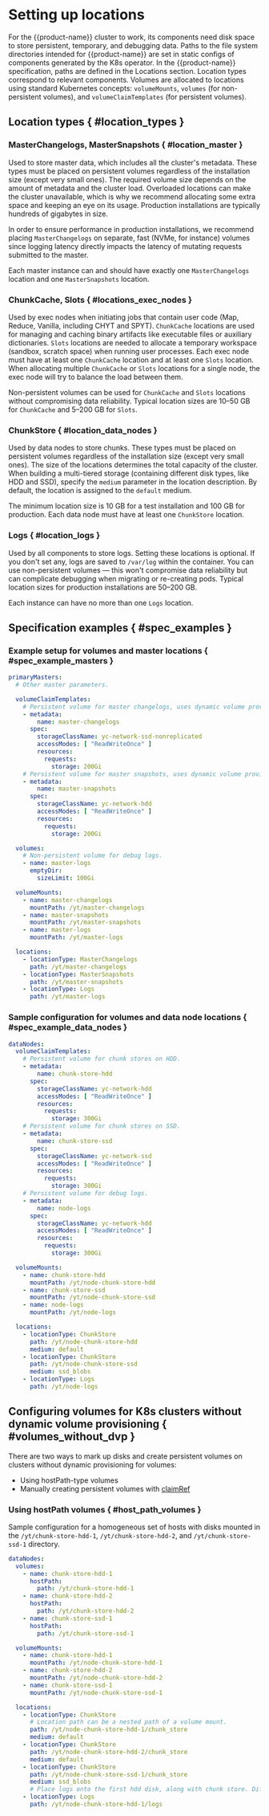 # Setting up locations

For the {{product-name}} cluster to work, its components need disk space to store persistent, temporary, and debugging data. Paths to the file system directories intended for {{product-name}} are set in static configs of components generated by the K8s operator. In the {{product-name}} specification, paths are defined in the Locations section. Location types correspond to relevant components. Volumes are allocated to locations using standard Kubernetes concepts: `volumeMounts`, `volumes` (for non-persistent volumes), and `volumeClaimTemplates` (for persistent volumes).

## Location types { #location_types }

### MasterChangelogs, MasterSnapshots { #location_master }
Used to store master data, which includes all the cluster's metadata. These types must be placed on persistent volumes regardless of the installation size (except very small ones). The required volume size depends on the amount of metadata and the cluster load. Overloaded locations can make the cluster unavailable, which is why we recommend allocating some extra space and keeping an eye on its usage. Production installations are typically hundreds of gigabytes in size.

In order to ensure performance in production installations, we recommend placing `MasterChangelogs` on separate, fast (NVMe, for instance) volumes since logging latency directly impacts the latency of mutating requests submitted to the master.

Each master instance can and should have exactly one `MasterChangelogs` location and one `MasterSnapshots` location.

### ChunkCache, Slots { #locations_exec_nodes }
Used by exec nodes when initiating jobs that contain user code (Map, Reduce, Vanilla, including CHYT and SPYT). `ChunkCache` locations are used for managing and caching binary artifacts like executable files or auxiliary dictionaries. `Slots` locations are needed to allocate a temporary workspace (sandbox, scratch space) when running user processes. Each exec node must have at least one `ChunkCache` location and at least one `Slots` location. When allocating multiple `ChunkCache` or `Slots` locations for a single node, the exec node will try to balance the load between them.

Non-persistent volumes can be used for `ChunkCache` and `Slots` locations without compromising data reliability. Typical location sizes are 10–50 GB for `ChunkCache` and 5–200 GB for `Slots`.

### ChunkStore { #location_data_nodes }
Used by data nodes to store chunks. These types must be placed on persistent volumes regardless of the installation size (except very small ones). The size of the locations determines the total capacity of the cluster. When building a multi-tiered storage (containing different disk types, like HDD and SSD), specify the `medium` parameter in the location description. By default, the location is assigned to the `default` medium.

The minimum location size is 10 GB for a test installation and 100 GB for production. Each data node must have at least one `ChunkStore` location.

### Logs { #location_logs }
Used by all components to store logs. Setting these locations is optional. If you don't set any, logs are saved to `/var/log` within the container. You can use non-persistent volumes — this won't compromise data reliability but can complicate debugging when migrating or re-creating pods. Typical location sizes for production installations are 50–200 GB.

Each instance can have no more than one `Logs` location.

## Specification examples { #spec_examples }

### Example setup for volumes and master locations { #spec_example_masters }

```yaml
primaryMasters:
  # Other master parameters.

  volumeClaimTemplates:
    # Persistent volume for master changelogs, uses dynamic volume provisioner in YC, non-replicated SSD storage class.
    - metadata:
        name: master-changelogs
      spec:
        storageClassName: yc-network-ssd-nonreplicated
        accessModes: [ "ReadWriteOnce" ]
        resources:
          requests:
            storage: 200Gi
    # Persistent volume for master snapshots, uses dynamic volume provisioner in YC, HDD storage class.
    - metadata:
        name: master-snapshots
      spec:
        storageClassName: yc-network-hdd
        accessModes: [ "ReadWriteOnce" ]
        resources:
          requests:
            storage: 200Gi

  volumes:
    # Non-persistent volume for debug logs.
    - name: master-logs
      emptyDir:
        sizeLimit: 100Gi

  volumeMounts:
    - name: master-changelogs
      mountPath: /yt/master-changelogs
    - name: master-snapshots
      mountPath: /yt/master-snapshots
    - name: master-logs
      mountPath: /yt/master-logs

  locations:
    - locationType: MasterChangelogs
      path: /yt/master-changelogs
    - locationType: MasterSnapshots
      path: /yt/master-snapshots
    - locationType: Logs
      path: /yt/master-logs
```

### Sample configuration for volumes and data node locations { #spec_example_data_nodes }

```yaml
dataNodes:
  volumeClaimTemplates:
    # Persistent volume for chunk stores on HDD.
    - metadata:
        name: chunk-store-hdd
      spec:
        storageClassName: yc-network-hdd
        accessModes: [ "ReadWriteOnce" ]
        resources:
          requests:
            storage: 300Gi
    # Persistent volume for chunk stores on SSD.
    - metadata:
        name: chunk-store-ssd
      spec:
        storageClassName: yc-network-ssd
        accessModes: [ "ReadWriteOnce" ]
        resources:
          requests:
            storage: 300Gi
    # Persistent volume for debug logs.
    - metadata:
        name: node-logs
      spec:
        storageClassName: yc-network-hdd
        accessModes: [ "ReadWriteOnce" ]
        resources:
          requests:
            storage: 300Gi

  volumeMounts:
    - name: chunk-store-hdd
      mountPath: /yt/node-chunk-store-hdd
    - name: chunk-store-ssd
      mountPath: /yt/node-chunk-store-ssd
    - name: node-logs
      mountPath: /yt/node-logs

  locations:
    - locationType: ChunkStore
      path: /yt/node-chunk-store-hdd
      medium: default
    - locationType: ChunkStore
      path: /yt/node-chunk-store-ssd
      medium: ssd_blobs
    - locationType: Logs
      path: /yt/node-logs
```

## Configuring volumes for K8s clusters without dynamic volume provisioning { #volumes_without_dvp }
There are two ways to mark up disks and create persistent volumes on clusters without dynamic provisioning for volumes:
* Using hostPath-type volumes
* Manually creating persistent volumes with [claimRef](https://cloud.google.com/kubernetes-engine/docs/how-to/persistent-volumes/preexisting-pd?authuser=0#pv_to_statefulset)

### Using hostPath volumes { #host_path_volumes }
Sample configuration for a homogeneous set of hosts with disks mounted in the ```/yt/chunk-store-hdd-1```, ```/yt/chunk-store-hdd-2```, and ```/yt/chunk-store-ssd-1``` directory.

```yaml
dataNodes:
  volumes:
    - name: chunk-store-hdd-1
      hostPath:
        path: /yt/chunk-store-hdd-1
    - name: chunk-store-hdd-2
      hostPath:
        path: /yt/chunk-store-hdd-2
    - name: chunk-store-ssd-1
      hostPath:
        path: /yt/chunk-store-ssd-1

  volumeMounts:
    - name: chunk-store-hdd-1
      mountPath: /yt/node-chunk-store-hdd-1
    - name: chunk-store-hdd-2
      mountPath: /yt/node-chunk-store-hdd-2
    - name: chunk-store-ssd-1
      mountPath: /yt/node-chunk-store-ssd-1

  locations:
    - locationType: ChunkStore
      # Location path can be a nested path of a volume mount.
      path: /yt/node-chunk-store-hdd-1/chunk_store
      medium: default
    - locationType: ChunkStore
      path: /yt/node-chunk-store-hdd-2/chunk_store
      medium: default
    - locationType: ChunkStore
      path: /yt/node-chunk-store-ssd-1/chunk_store
      medium: ssd_blobs
      # Place logs onto the first hdd disk, along with chunk store. Different locations may possibly share the same volume.
    - locationType: Logs
      path: /yt/node-chunk-store-hdd-1/logs
```


